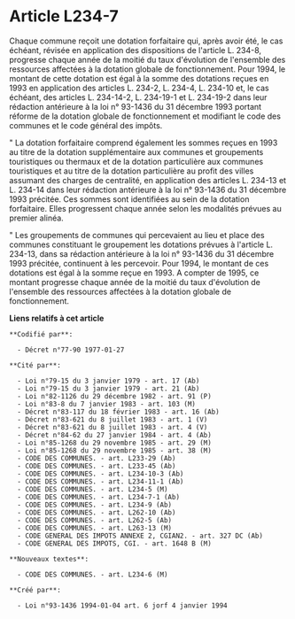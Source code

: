 # Article L234-7

Chaque commune reçoit une dotation forfaitaire qui, après avoir été, le cas échéant, révisée en application des dispositions
de l'article L. 234-8, progresse chaque année de la moitié du taux d'évolution de l'ensemble des ressources affectées à la
dotation globale de fonctionnement. Pour 1994, le montant de cette dotation est égal à la somme des dotations reçues en 1993
en application des articles L. 234-2, L. 234-4, L. 234-10 et, le cas échéant, des articles L. 234-14-2, L. 234-19-1 et L.
234-19-2 dans leur rédaction antérieure à la loi n° 93-1436 du 31 décembre 1993 portant réforme de la dotation globale de
fonctionnement et modifiant le code des communes et le code général des impôts.

" La dotation forfaitaire comprend également les sommes reçues en 1993 au titre de la dotation supplémentaire aux communes et
groupements touristiques ou thermaux et de la dotation particulière aux communes touristiques et au titre de la dotation
particulière au profit des villes assumant des charges de centralité, en application des articles L. 234-13 et L. 234-14 dans
leur rédaction antérieure à la loi n° 93-1436 du 31 décembre 1993 précitée. Ces sommes sont identifiées au sein de la
dotation forfaitaire. Elles progressent chaque année selon les modalités prévues au premier alinéa.

" Les groupements de communes qui percevaient au lieu et place des communes constituant le groupement les dotations prévues à
l'article L. 234-13, dans sa rédaction antérieure à la loi n° 93-1436 du 31 décembre 1993 précitée, continuent à les
percevoir. Pour 1994, le montant de ces dotations est égal à la somme reçue en 1993. A compter de 1995, ce montant progresse
chaque année de la moitié du taux d'évolution de l'ensemble des ressources affectées à la dotation globale de fonctionnement.

**Liens relatifs à cet article**

	**Codifié par**:

	  - Décret n°77-90 1977-01-27

	**Cité par**:

	  - Loi n°79-15 du 3 janvier 1979 - art. 17 (Ab)
	  - Loi n°79-15 du 3 janvier 1979 - art. 21 (Ab)
	  - Loi n°82-1126 du 29 décembre 1982 - art. 91 (P)
	  - Loi n°83-8 du 7 janvier 1983 - art. 103 (M)
	  - Décret n°83-117 du 18 février 1983 - art. 16 (Ab)
	  - Décret n°83-621 du 8 juillet 1983 - art. 1 (V)
	  - Décret n°83-621 du 8 juillet 1983 - art. 4 (V)
	  - Décret n°84-62 du 27 janvier 1984 - art. 4 (Ab)
	  - Loi n°85-1268 du 29 novembre 1985 - art. 29 (M)
	  - Loi n°85-1268 du 29 novembre 1985 - art. 38 (M)
	  - CODE DES COMMUNES. - art. L233-29 (Ab)
	  - CODE DES COMMUNES. - art. L233-45 (Ab)
	  - CODE DES COMMUNES. - art. L234-10-3 (Ab)
	  - CODE DES COMMUNES. - art. L234-11-1 (Ab)
	  - CODE DES COMMUNES. - art. L234-5 (M)
	  - CODE DES COMMUNES. - art. L234-7-1 (Ab)
	  - CODE DES COMMUNES. - art. L234-9 (Ab)
	  - CODE DES COMMUNES. - art. L262-10 (Ab)
	  - CODE DES COMMUNES. - art. L262-5 (Ab)
	  - CODE DES COMMUNES. - art. L263-13 (M)
	  - CODE GENERAL DES IMPOTS ANNEXE 2, CGIAN2. - art. 327 DC (Ab)
	  - CODE GENERAL DES IMPOTS, CGI. - art. 1648 B (M)

	**Nouveaux textes**:

	  - CODE DES COMMUNES. - art. L234-6 (M)

	**Créé par**:

	  - Loi n°93-1436 1994-01-04 art. 6 jorf 4 janvier 1994
